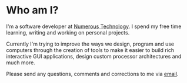 # Who am I?

I'm a software developer at [Numerous Technology](https://numerous.app).
I spend my free time learning, writing and working on personal projects.

Currently I'm trying to improve the ways we design, program and use computers
through the creation of tools to make it easier to build rich interactive GUI
applications, design custom processor architectures and much more.

Please send any questions, comments and corrections to me via [email](contact).
